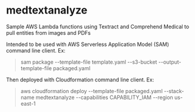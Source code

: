 # medtextanalyze
Sample AWS Lambda functions using Textract and Comprehend Medical to pull entities from images and PDFs

Intended to be used with  AWS Serverless Application Model (SAM) command line client. Ex:
> sam package --template-file template.yaml --s3-bucket <Your Code Bucket> --output-template-file packaged.yaml

Then deployed with Cloudformation command line client. Ex:
> aws cloudformation deploy --template-file packaged.yaml --stack-name medtextanalyze --capabilities CAPABILITY_IAM --region us-east-1
